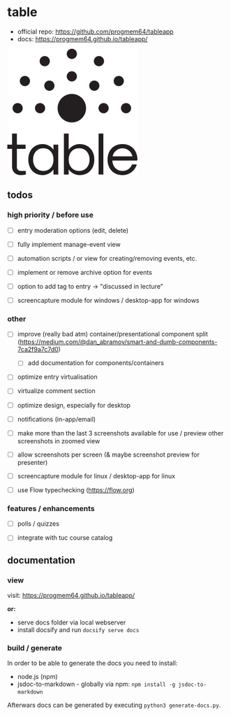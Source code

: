 # table 

* official repo: https://github.com/progmem64/tableapp
* docs: https://progmem64.github.io/tableapp/

![Logo](./logo/logo-table.svg)

## todos 

### high priority / before use

- [ ] entry moderation options (edit, delete)
- [ ] fully implement manage-event view
- [ ] automation scripts / or view for creating/removing events, etc.
- [ ] implement or remove archive option for events
- [ ] option to add tag to entry -> "discussed in lecture"
- [ ] screencapture module for windows / desktop-app for windows


### other

- [ ] improve (really bad atm) container/presentational component split (https://medium.com/@dan_abramov/smart-and-dumb-components-7ca2f9a7c7d0)
  - [ ] add documentation for components/containers
- [ ] optimize entry virtualisation
- [ ] virtualize comment section
- [ ] optimize design, especially for desktop
- [ ] notifications (in-app/email)
- [ ] make more than the last 3 screenshots available for use / preview other screenshots in zoomed view
- [ ] allow screenshots per screen (& maybe screenshot preview for presenter)
- [ ] screencapture module for linux / desktop-app for linux
- [ ] use Flow typechecking (https://flow.org)


### features / enhancements

- [ ] polls / quizzes
- [ ] integrate with tuc course catalog


## documentation

### view

visit: https://progmem64.github.io/tableapp/

**or:**

* serve docs folder via local webserver
* install docsify and run `docsify serve docs`

### build / generate

In order to be able to generate the docs you need to install:

* node.js (npm)
* jsdoc-to-markdown - globally via npm: `npm install -g jsdoc-to-markdown`

Afterwars docs can be generated by executing `python3 generate-docs.py`.